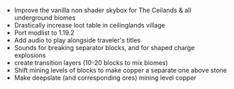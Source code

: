 - Improve the vanilla non shader skybox for The Ceilands & all underground biomes
- Drastically increase loot table in ceilinglands village
- Port modlist to 1.19.2
- Add audio to play alongside traveler's titles
- Sounds for breaking separator blocks, and for shaped charge explosions
- create transition layers (10-20 blocks to mix biomes)
- Shift mining levels of blocks to make copper a separate one above stone
- Make deepslate (and corresponding ores) mining level copper 
